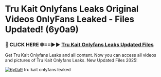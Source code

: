 # Tru Kait Onlyfans Leaks Original Videos 0nlyFans Leaked - Files Updated! (6y0a9)

<h3>🔴 CLICK HERE 🌐==►► <a href="https://tinyurl.com/3hn5wdd3" rel="nofollow">Tru Kait Onlyfans Leaks Updated Files</a></h3>

Get Tru Kait Onlyfans Leaks and all content. Now you can access all videos and pictures of Tru Kait Onlyfans Leaks. New Updated Files 2025!

[![6y0a9](https://i.imgur.com/4HnBqBT.gif)](https://tinyurl.com/3hn5wdd3)
tru kait onlyfans leaked
